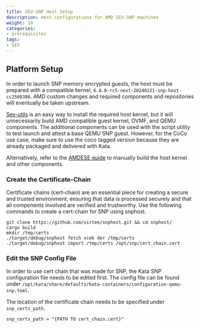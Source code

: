 ```yaml
---
title: SEV-SNP Host Setup 
description: Host configurations for AMD SEV-SNP machines 
weight: 10
categories:
- prerequisites
tags:
- SEV
---
```


## Platform Setup

In order to launch SNP memory encrypted guests, the host must be prepared with a compatible kernel, `6.8.0-rc5-next-20240221-snp-host-cc2568386`. AMD custom changes and required components and repositories will eventually be taken upstream. 

[Sev-utils](https://github.com/amd/sev-utils/blob/coco-202402240000/docs/snp.md) is an easy way to install the required host kernel, but it will unnecessarily build AMD compatible guest kernel, OVMF, and QEMU components. The additional components can be used with the script utility to test launch and attest a base QEMU SNP guest. However, for the CoCo use case, make sure to use the coco tagged version because they are already packaged and delivered with Kata.

Alternatively, refer to the [AMDESE guide](https://github.com/confidential-containers/amdese-amdsev/tree/amd-snp-202402240000?tab=readme-ov-file#prepare-host) to manually build the host kernel and other components.

### Create the Certificate-Chain

Certificate chains (cert-chain) are an essential piece for creating a secure and trusted environment, ensuring that data is processed securely and that all components involved are verified and trustworthy. Use the following commands to create a cert-chain for SNP using snphost.

```
git clone https://github.com/virtee/snphost.git && cd snphost/
cargo build
mkdir /tmp/certs
./target/debug/snphost fetch vcek der /tmp/certs
./target/debug/snphost import /tmp/certs /opt/snp/cert_chain.cert
```

### Edit the SNP Config File

In order to use cert chain that was made for SNP, the Kata SNP configuration file needs to be edited first. The config file can be found under ``` /opt/kata/share/defaults/kata-containers/configuration-qemu-snp.toml ```.

The location of the certificate chain needs to be specified under ```snp_certs_path```.

```
snp_certs_path = "{PATH TO cert_chain.cert}"
```
